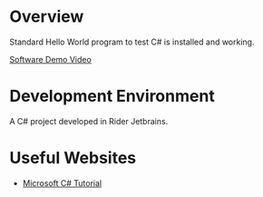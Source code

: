 # Overview

Standard Hello World program to test C# is installed and working.

[Software Demo Video](https://youtu.be/h5etSZOSdWc)

# Development Environment

A C# project developed in Rider Jetbrains.

# Useful Websites

* [Microsoft C# Tutorial](https://learn.microsoft.com/en-us/dotnet/csharp/tour-of-csharp/tutorials/hello-world)